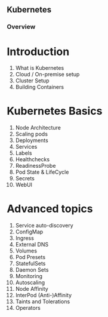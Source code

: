 ## Kubernetes




### Overview

# Introduction
1. What is Kubernetes
2. Cloud / On-premise setup
3. Cluster Setup
4. Building Containers

# Kubernetes Basics
1. Node Architecture
2. Scaling pods
3. Deployments
4. Services
5. Labels
6. Healthchecks
7. ReadinessProbe
8. Pod State & LifeCycle
9. Secrets
10. WebUI

# Advanced topics
1. Service auto-discovery
2. ConfigMap
3. Ingress
4. External DNS
5. Volumes
6. Pod Presets
7. StatefulSets
8. Daemon Sets
9. Monitoring
10. Autoscaling
11. Node Affinity
12. InterPod (Anti-)Affinity
13. Taints and Tolerations
14. Operators
